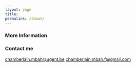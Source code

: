 ```yaml
---
layout: page
title: 
permalink: /about/
---
```




### More Information

### Contact me
[chamberlain.mbah@ugent.be](mailto:chamberlain.mbah@ugent.be)
[chamberlain.mbah.f@gmail.com](mailto:chamberlain.mbah.f@gmail.com)
